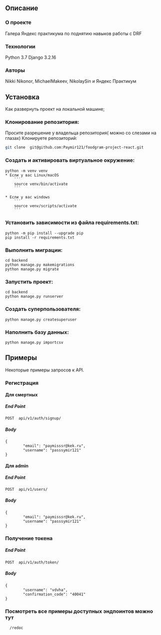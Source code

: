  
## Описание
### О проекте
Галера Яндекс практикума по поднятию навыков работы с DRF

### Технологии
Python 3.7 Django 3.2.16

### Авторы
Nikki Nikonor, MichaelMakeev, NikolaySin и Яндекс Практикум

## Установка
Как развернуть проект на локальной машине;

### Клонирование репозитория:
Просите разрешение у владельца репозитория( можно со слезами на глазах)
Клонируете репозиторий:

```bash
git clone  git@github.com:Paymir121/foodgram-project-react.git
``` 

### Cоздать и активировать виртуальное окружение:
```
python -m venv venv
* Если у вас Linux/macOS
    ```
    source venv/bin/activate
    ```

* Если у вас windows
    ```
    source venv/scripts/activate
    ```
```

### Установить зависимости из файла requirements.txt:
```
python -m pip install --upgrade pip
pip install -r requirements.txt
```

### Выполнить миграции:
```
cd backend
python manage.py makemigrations
python manage.py migrate
```

### Запустить проект:
```
cd backend
python manage.py runserver
```

### Создать суперпользователя:
```
python manage.py createsuperuser
```
### Наполнить базу данных:
```
python manage.py importcsv
```

## Примеры
Некоторые примеры запросов к API.

### Регистрация

#### Для смертных

##### End Point
```
POST  api/v1/auth/signup/
```
#####  Body
```
{
        "email": "paymisssr@kek.ru",
        "username": "passsymir121"
}
```
#### Для admin

#####  End Point
```
POST  api/v1/users/
```
#####  Body
```
{
        "email": "paymisssr@kek.ru",
        "username": "passsymir121"
}
```
### Получение токена

##### End Point
```
POST  api/v1/auth/token/
```
#####  Body
```
{
        "username": "vdvha",
        "confirmation_code": "40041"
}
```
### Посмотреть все примеры  доступных эндпоинтов можно тут

```http
  /redoc
```
